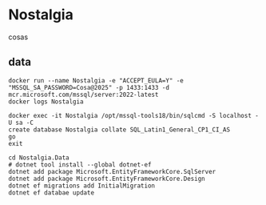 # Nostalgia 

cosas

## data

    docker run --name Nostalgia -e "ACCEPT_EULA=Y" -e "MSSQL_SA_PASSWORD=Cosa@2025" -p 1433:1433 -d mcr.microsoft.com/mssql/server:2022-latest
    docker logs Nostalgia

    docker exec -it Nostalgia /opt/mssql-tools18/bin/sqlcmd -S localhost -U sa -C
    create database Nostalgia collate SQL_Latin1_General_CP1_CI_AS
    go
    exit

    cd Nostalgia.Data
    # dotnet tool install --global dotnet-ef
    dotnet add package Microsoft.EntityFrameworkCore.SqlServer
    dotnet add package Microsoft.EntityFrameworkCore.Design
    dotnet ef migrations add InitialMigration
    dotnet ef databae update